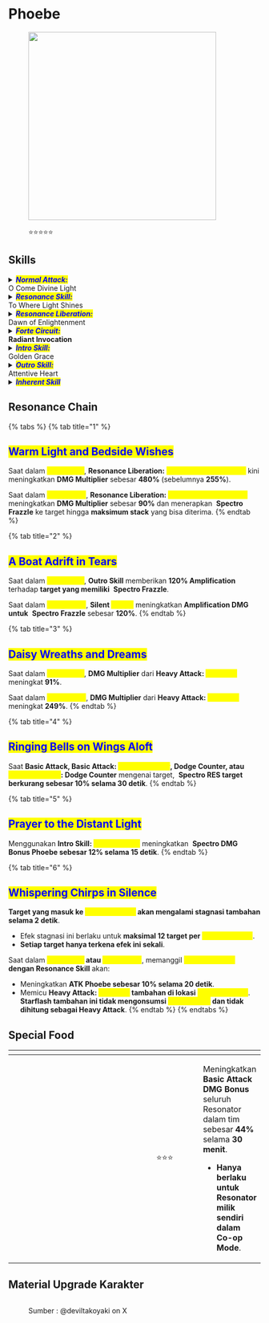 # Phoebe

<figure><img src="https://wuthering.wiki/img/rolecard_1506.png" alt="" width="375"><figcaption><p><span data-gb-custom-inline data-tag="emoji" data-code="2b50">⭐</span><span data-gb-custom-inline data-tag="emoji" data-code="2b50">⭐</span><span data-gb-custom-inline data-tag="emoji" data-code="2b50">⭐</span><span data-gb-custom-inline data-tag="emoji" data-code="2b50">⭐</span><span data-gb-custom-inline data-tag="emoji" data-code="2b50">⭐</span></p></figcaption></figure>

## Skills

<details>

<summary><em><mark style="color:blue;"><strong>Normal Attack:</strong></mark></em><br>O Come Divine Light</summary>

<mark style="color:blue;">**Basic Attack**</mark>\
Melancarkan hingga **3 serangan berturut-turut** dengan _<mark style="color:yellow;">**Holy Light**</mark>_**,** memberikan <img src="https://wuthering.wiki/img/element_5.png" alt="" data-size="line"> **Spectro DMG**.&#x20;

<mark style="color:blue;">**Heavy Attack**</mark>\
mengonsumsi **STA** untuk menyerang targe&#x74;**,** memberikan <img src="https://wuthering.wiki/img/element_5.png" alt="" data-size="line"> **Spectro DMG**. &#x20;

<mark style="color:blue;">**Mid-air Attack**</mark>\
Menggunakan **STA** untuk menaiki staff dan melakukan **serangan dari udara**, memberikan <img src="https://wuthering.wiki/img/element_5.png" alt="" data-size="line"> **Spectro DMG.**

<mark style="color:blue;">**Mid-air Heavy Attack**</mark>\
Menggunakan **STA** untuk menaiki staff dan meluncur ke depan.\
Bisa digunakan kembali setelah **Mid-Air Dodge** atau menggunakan **Grapple**.

<mark style="color:blue;">**Dodge Counter**</mark>\
Setelah **Dodge** berhasil, cepat gunakan **Basic Attack** untuk menyerang target, memberikan <img src="https://wuthering.wiki/img/element_5.png" alt="" data-size="line"> **Spectro DMG**.\
Saat **Phoebe berada di dalam&#x20;**<mark style="color:yellow;">**Ring of Mirrors**</mark>, **Dodge Counter** berubah menjadi <mark style="color:yellow;">**Chamuel's Star**</mark>**: Dodge Counter**.

</details>

<details>

<summary><em><mark style="color:blue;"><strong>Resonance Skill:</strong></mark></em><br>To Where Light Shines</summary>

**Memanggil&#x20;**<mark style="color:yellow;">**Ring of Mirrors**</mark> di lokasi target, membuat musuh yang terkena efek **stagnate** selama 2 detik dan memberikan <img src="https://wuthering.wiki/img/element_5.png" alt="" data-size="line"> **Spectro DMG**. Efek **stagnate** bisa diterapkan ke maksimal **12** target per <mark style="color:yellow;">**Ring of Mirrors**</mark>.

Menggunakan **Resonance Skill** lagi dalam waktu singkat setelah memanggil <mark style="color:yellow;">**Ring of Mirrors**</mark> akan membuat **Phoebe** berpindah ke lokasi **Ring of Mirrors**, memberikan <img src="https://wuthering.wiki/img/element_5.png" alt="" data-size="line"> **Spectro DMG**.\
Phoebe tidak bisa **teleport j**ika jaraknya terlalu jauh dari <mark style="color:yellow;">**Ring of Mirrors**</mark>.

<mark style="color:blue;">**Ring of Mirrors**</mark>

* <mark style="color:yellow;">**Ring of Mirrors**</mark> bertahan selama **30 detik**. Jika Phoebe memanggil <mark style="color:yellow;">**Ring of Mirrors**</mark> baru, yang sebelumnya akan menghilang.
* Saat **Phoebe berada di luar&#x20;**<mark style="color:yellow;">**Ring of Mirrors**</mark>, **Basic Attack** atau **Dodge Counter** yang mengenai <mark style="color:yellow;">**Ring of Mirrors**</mark> akan membiaskan _<mark style="color:yellow;">**Holy Light**</mark>,_ memberikan <img src="https://wuthering.wiki/img/element_5.png" alt="" data-size="line"> **Spectro DMG** ke musuh di dalam <mark style="color:yellow;">**Ring of Mirrors**</mark> dan menarik mereka ke tengah cincin. **Damage** yang diberikan dianggap sebagai **Basic Attack DMG**. Bisa dipicu setiap 0.5 detik sekali.
* Saat **Phoebe berada di dalam&#x20;**<mark style="color:yellow;">**Ring of Mirrors**</mark>, **Basic Attack** berubah menjadi **Basic Attack&#x20;**<mark style="color:yellow;">**Chamuel's Star**</mark>, yang bisa melakukan hingga **3** **serangan beruntun**, memberikan <img src="https://wuthering.wiki/img/element_5.png" alt="" data-size="line"> **Spectro DMG**  dan dianggap sebagai **Basic Attack DMG**.

</details>

<details>

<summary><em><mark style="color:blue;"><strong>Resonance Liberation:</strong></mark></em><br>Dawn of Enlightenment</summary>

Phoebe mengumpulkan **cahaya** ke dalam <mark style="color:yellow;">**Mirror of Enlightenment**</mark> dan menghancurkannya, memberikan <img src="https://wuthering.wiki/img/element_5.png" alt="" data-size="line"> **Spectro DMG**.

* <mark style="color:yellow;">**Absolution Enhancement**</mark>: **DMG Multiplier meningkat 255%**.
* <mark style="color:yellow;">**Confession Enhancement**</mark>: Menerapkan **8 stack** <img src="https://wuthering.wiki/img/element_5.png" alt="" data-size="line"> **Spectro Frazzle** ke target yang terkena serangan.

</details>

<details>

<summary><em><mark style="color:blue;"><strong>Forte Circuit:</strong></mark></em><br><strong>Radiant Invocation</strong></summary>

Saat **Phoebe's&#x20;**<mark style="color:yellow;">**Prayer**</mark> penuh, konsumsi semua <mark style="color:yellow;">**Prayer**</mark> untuk menggunakan salah satu skill berikut:

* **Tahan Basic Attack** untuk mengaktifkan **Heavy Attack:&#x20;**<mark style="color:yellow;">**Absolution Litany**</mark>, memberikan <img src="https://wuthering.wiki/img/element_5.png" alt="" data-size="line"> **Spectro DMG** dan menambahkan **1 stack** <img src="https://wuthering.wiki/img/element_5.png" alt="" data-size="line"> **Spectro Frazzle** ke musuh yang terkena. Phoebe masuk ke status _<mark style="color:yellow;">**Absolution**</mark>_, yang meningkatkan damage yang dia berikan.
* **Tahan Resonance Skill** untuk mengaktifkan **Resonance Skill:&#x20;**<mark style="color:yellow;">**Utter Confession**</mark>, memberikan <img src="https://wuthering.wiki/img/element_5.png" alt="" data-size="line"> **Spectro DMG** dan menambahkan **1 stack** <img src="https://wuthering.wiki/img/element_5.png" alt="" data-size="line"> **Spectro Frazzle** ke musuh yang terkena. Phoebe masuk ke status <mark style="color:yellow;">**Confession**</mark>, yang membuatnya lebih efektif dalam memanfaatkan <img src="https://wuthering.wiki/img/element_5.png" alt="" data-size="line"> **Spectro Frazzle**.
* <mark style="color:yellow;">**Absolution**</mark> dan <mark style="color:yellow;">**Confession**</mark> tidak bisa aktif bersamaan. Masuk ke salah satu status akan otomatis mengakhiri yang lain.
* Jika <mark style="color:yellow;">**Divine Voice**</mark> belum habis, Phoebe tidak bisa menggunakan **Heavy Attack:&#x20;**<mark style="color:yellow;">**Absolution Litany**</mark> atau **Resonance Skill:&#x20;**<mark style="color:yellow;">**Utter Confession**</mark>.
* Jika <mark style="color:yellow;">**Divine Voice**</mark> sudah habis, Phoebe tidak akan keluar dari status <mark style="color:yellow;">**Absolution**</mark> atau <mark style="color:yellow;">**Confession**</mark>.

<mark style="color:blue;">**Heavy Attack: Starflash**</mark>\
Jika Phoebe memiliki <mark style="color:yellow;">**Divine Voice**</mark>, melakukan **Basic Attack Stage 3** atau **Dodge Counter** akan menggantikan **Heavy Attack berikutnya** dengan **Heavy Attack:&#x20;**<mark style="color:yellow;">**Starflash**</mark>, memberikan <img src="https://wuthering.wiki/img/element_5.png" alt="" data-size="line"> **Spectro DMG** dan mengonsumsi **30&#x20;**<mark style="color:yellow;">**Divine Voice**</mark>.

* <mark style="color:yellow;">**Absolution Enhancement**</mark>: Mengurangi konsumsi <mark style="color:yellow;">**Divine Voice**</mark> sebesar **15**. Jika target terkena <img src="https://wuthering.wiki/img/element_5.png" alt="" data-size="line"> **Spectro Frazzle**, DMG meningkat **256%**.
* <mark style="color:yellow;">**Confession Enhancement**</mark>: Menambahkan **5 stack** <img src="https://wuthering.wiki/img/element_5.png" alt="" data-size="line"> **Spectro Frazzle** ke target.

<mark style="color:blue;">**Prayer**</mark>\
Phoebe dapat menyimpan hingga **120&#x20;**<mark style="color:yellow;">**Prayer**</mark>.\
Phoebe secara otomatis mendapatkan **5&#x20;**<mark style="color:yellow;">**Prayer**</mark>**&#x20;setiap detik**.

<mark style="color:blue;">**Divine Voice**</mark>\
Phoebe dapat menyimpan hingga **60&#x20;**<mark style="color:yellow;">**Divine Voice**</mark>.\
Menggunakan **Heavy Attack:&#x20;**<mark style="color:yellow;">**Absolution Litany**</mark> atau **Resonance Skill:&#x20;**<mark style="color:yellow;">**Utter Confession**</mark> akan memulihkan **60&#x20;**<mark style="color:yellow;">**Divine Voice**</mark>.

</details>

<details>

<summary><em><mark style="color:blue;"><strong>Intro Skill:</strong></mark></em><br>Golden Grace</summary>

**Knock back** target di sekitar dan memberikan <img src="https://wuthering.wiki/img/element_5.png" alt="" data-size="line"> **Spectro DMG**.

</details>

<details>

<summary><em><mark style="color:blue;"><strong>Outro Skill:</strong></mark></em><br>Attentive Heart</summary>

Memberikan <img src="https://wuthering.wiki/img/element_5.png" alt="" data-size="line"> **Spectro DMG** sebesar **528.41% ATK Phoebe** ke musuh di sekitar.&#x20;

* <mark style="color:yellow;">**Absolution Enhancement**</mark>: Meningkatkan **DMG Multiplier** sebesar **255%**.
*   <mark style="color:yellow;">**Confession Enhancement**</mark>: Memberikan **Silent&#x20;**<mark style="color:yellow;">**Prayer**</mark> ke Resonator yang sedang aktif, yang mengurangi **Spectro RES** musuh di sekitar sebesar **10%** dan meningkatkan <img src="https://wuthering.wiki/img/element_5.png" alt="" data-size="line">**Spectro Frazzle DMG Amplification** sebesar **100%**. &#x20;

    Saat <img src="https://wuthering.wiki/img/element_5.png" alt="" data-size="line"> **Spectro Frazzle** memberikan damage, interval damage-nya diperpanjang **50%**.&#x20;

    Efek ini bertahan selama **30 detik** atau hingga Phoebe beralih ke status <mark style="color:yellow;">**Absolution**</mark>.

</details>

<details>

<summary><em><mark style="color:blue;"><strong>Inherent Skill</strong></mark></em></summary>

<mark style="color:blue;">**Presence**</mark>\
**Mid-air Heavy Attack** bisa digunakan **1 kali tambahan**.

<mark style="color:blue;">**Revelation**</mark>\
Saat dalam <mark style="color:yellow;">**Absolution**</mark>**&#x20;Status** atau <mark style="color:yellow;">**Confession**</mark>**&#x20;Status**<mark style="color:yellow;">,</mark> <img src="https://wuthering.wiki/img/element_5.png" alt="" data-size="line"> **Spectro DMG Bonus meningkat 12%**.

</details>

## Resonance Chain

{% tabs %}
{% tab title="1" %}
## <mark style="color:blue;">Warm Light and Bedside Wishes</mark>

Saat dalam <mark style="color:yellow;">**Absolution**</mark>, **Resonance Liberation:&#x20;**<mark style="color:yellow;">**Dawn of Enlightenment**</mark> kini meningkatkan **DMG Multiplier** sebesar **480%** (sebelumnya **255%**).

Saat dalam <mark style="color:yellow;">**Confession**</mark>, **Resonance Liberation:&#x20;**<mark style="color:yellow;">**Dawn of Enlightenment**</mark> meningkatkan **DMG Multiplier** sebesar **90%** dan menerapkan <img src="https://wuthering.wiki/img/element_5.png" alt="" data-size="line"> **Spectro Frazzle** ke target hingga **maksimum stack** yang bisa diterima.
{% endtab %}

{% tab title="2" %}
## <mark style="color:blue;">A Boat Adrift in Tears</mark>

Saat dalam <mark style="color:yellow;">**Absolution**</mark>, **Outro Skill** memberikan **120% Amplification** terhadap **target yang memiliki** <img src="https://wuthering.wiki/img/element_5.png" alt="" data-size="line"> **Spectro Frazzle**.

Saat dalam <mark style="color:yellow;">**Confession**</mark>, **Silent&#x20;**<mark style="color:yellow;">**Prayer**</mark> meningkatkan **Amplification DMG untuk** <img src="https://wuthering.wiki/img/element_5.png" alt="" data-size="line"> **Spectro Frazzle** sebesar **120%**.
{% endtab %}

{% tab title="3" %}
## <mark style="color:blue;">Daisy Wreaths and Dreams</mark>

Saat dalam <mark style="color:yellow;">**Absolution**</mark>, **DMG Multiplier** dari **Heavy Attack:&#x20;**<mark style="color:yellow;">**Starflash**</mark> meningkat **91%**.

Saat dalam <mark style="color:yellow;">**Confession**</mark>, **DMG Multiplier** dari **Heavy Attack:&#x20;**<mark style="color:yellow;">**Starflash**</mark> meningkat **249%**.
{% endtab %}

{% tab title="4" %}
## <mark style="color:blue;">Ringing Bells on Wings Aloft</mark>

Saat **Basic Attack, Basic Attack:&#x20;**<mark style="color:yellow;">**Chamuel's Star**</mark>**, Dodge Counter, atau&#x20;**<mark style="color:yellow;">**Chamuel's Star**</mark>**: Dodge Counter** mengenai target, <img src="https://wuthering.wiki/img/element_5.png" alt="" data-size="line"> **Spectro RES target berkurang sebesar 10% selama 30 detik**.
{% endtab %}

{% tab title="5" %}
## <mark style="color:blue;">Prayer to the Distant Light</mark>

Menggunakan **Intro Skill:&#x20;**<mark style="color:yellow;">**Golden Grace**</mark> meningkatkan <img src="https://wuthering.wiki/img/element_5.png" alt="" data-size="line"> **Spectro DMG Bonus Phoebe sebesar 12% selama 15 detik**.
{% endtab %}

{% tab title="6" %}
## <mark style="color:blue;">Whispering Chirps in Silence</mark>

**Target yang masuk ke&#x20;**<mark style="color:yellow;">**Ring of Mirrors**</mark>**&#x20;akan mengalami stagnasi tambahan selama 2 detik**.

* Efek stagnasi ini berlaku untuk **maksimal 12 target per&#x20;**<mark style="color:yellow;">**Ring of Mirrors**</mark>.
* **Setiap target hanya terkena efek ini sekali**.

Saat dalam <mark style="color:yellow;">**Absolution**</mark>**&#x20;atau&#x20;**<mark style="color:yellow;">**Confession**</mark>, memanggil <mark style="color:yellow;">**Ring of Mirrors**</mark>**&#x20;dengan Resonance Skill** akan:

* Meningkatkan **ATK Phoebe sebesar 10% selama 20 detik**.
* Memicu **Heavy Attack:&#x20;**<mark style="color:yellow;">**Starflash**</mark>**&#x20;tambahan di lokasi&#x20;**<mark style="color:yellow;">**Ring of Mirrors**</mark>.\
  **Starflash tambahan ini tidak mengonsumsi&#x20;**<mark style="color:yellow;">**Divine Voice**</mark>**&#x20;dan tidak dihitung sebagai Heavy Attack**.
{% endtab %}
{% endtabs %}

## Special Food

<table data-header-hidden><thead><tr><th width="267"></th><th width="136" align="center"></th><th></th></tr></thead><tbody><tr><td><img src="https://wuthering.wiki/img/item_80001041.png" alt=""></td><td align="center"><span data-gb-custom-inline data-tag="emoji" data-code="2b50">⭐</span><span data-gb-custom-inline data-tag="emoji" data-code="2b50">⭐</span><span data-gb-custom-inline data-tag="emoji" data-code="2b50">⭐</span></td><td><p></p><p>Meningkatkan <strong>Basic Attack DMG Bonus</strong> seluruh Resonator dalam tim sebesar <strong>44%</strong> selama <strong>30 menit</strong>.</p><ul><li><strong>Hanya berlaku untuk Resonator milik sendiri dalam Co-op Mode</strong>.</li></ul></td></tr></tbody></table>

## Material Upgrade Karakter

<figure><img src="https://i.postimg.cc/HnPmZyRG/Phoebe.png" alt=""><figcaption><p>Sumber :  @deviltakoyaki on X</p></figcaption></figure>

